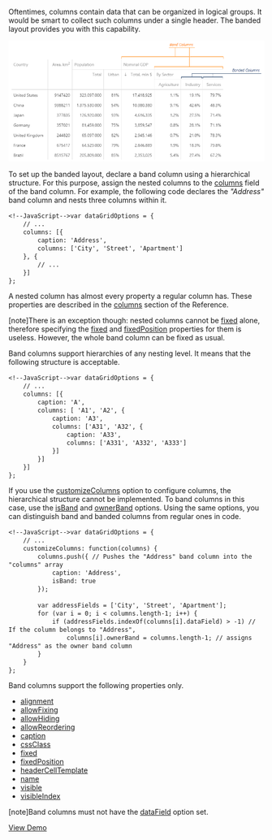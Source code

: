 Oftentimes, columns contain data that can be organized in logical groups. It would be smart to collect such columns under a single header. The banded layout provides you with this capability. 

![DevExpress DevExtreme DataGrid HTML5 BandColumns](/images/DataGrid/BandColumns.png)

To set up the banded layout, declare a band column using a hierarchical structure. For this purpose, assign the nested columns to the [columns](/api-reference/10%20UI%20Widgets/dxDataGrid/1%20Configuration/columns/columns '/Documentation/ApiReference/UI_Widgets/dxDataGrid/Configuration/columns/#columns') field of the band column. For example, the following code declares the *"Address"* band column and nests three columns within it.

    <!--JavaScript-->var dataGridOptions = {
        // ...
        columns: [{
            caption: 'Address',
            columns: ['City', 'Street', 'Apartment']
        }, {
            // ...
        }]
    };

A nested column has almost every property a regular column has. These properties are described in the [columns](/api-reference/10%20UI%20Widgets/dxDataGrid/1%20Configuration/columns '/Documentation/ApiReference/UI_Widgets/dxDataGrid/Configuration/columns/') section of the Reference.

[note]There is an exception though: nested columns cannot be [fixed](/concepts/05%20Widgets/DataGrid/001%20Visual%20Elements/010%20Grid%20Columns/060%20Fixing%20Grid%20Columns.md '/Documentation/Guide/Widgets/DataGrid/Visual_Elements/#Grid_Columns/Fixing_Grid_Columns') alone, therefore specifying the [fixed](/api-reference/10%20UI%20Widgets/dxDataGrid/1%20Configuration/columns/fixed.md '/Documentation/ApiReference/UI_Widgets/dxDataGrid/Configuration/columns/#fixed') and [fixedPosition](/api-reference/10%20UI%20Widgets/dxDataGrid/1%20Configuration/columns/fixedPosition.md '/Documentation/ApiReference/UI_Widgets/dxDataGrid/Configuration/columns/#fixedPosition') properties for them is useless. However, the whole band column can be fixed as usual.

Band columns support hierarchies of any nesting level. It means that the following structure is acceptable.

    <!--JavaScript-->var dataGridOptions = {
        // ...
        columns: [{
            caption: 'A',
            columns: [ 'A1', 'A2', {
                caption: 'A3',
                columns: ['A31', 'A32', {
                    caption: 'A33',
                    columns: ['A331', 'A332', 'A333']
                }]
            }]
        }]
    };
	
If you use the [customizeColumns](/api-reference/10%20UI%20Widgets/dxDataGrid/1%20Configuration/customizeColumns.md '/Documentation/ApiReference/UI_Widgets/dxDataGrid/Configuration/#customizeColumns') option to configure columns, the hierarchical structure cannot be implemented. To band columns in this case, use the [isBand](/api-reference/10%20UI%20Widgets/dxDataGrid/1%20Configuration/columns/isBand.md '/Documentation/ApiReference/UI_Widgets/dxDataGrid/Configuration/columns/#isBand') and [ownerBand](/api-reference/10%20UI%20Widgets/dxDataGrid/1%20Configuration/columns/ownerBand.md '/Documentation/ApiReference/UI_Widgets/dxDataGrid/Configuration/columns/#ownerBand') options. Using the same options, you can distinguish band and banded columns from regular ones in code.

    <!--JavaScript-->var dataGridOptions = {
        // ...
        customizeColumns: function(columns) {
            columns.push({ // Pushes the "Address" band column into the "columns" array
                caption: 'Address',
                isBand: true
            });
            
            var addressFields = ['City', 'Street', 'Apartment'];
            for (var i = 0; i < columns.length-1; i++) {
                if (addressFields.indexOf(columns[i].dataField) > -1) // If the column belongs to "Address",
                    columns[i].ownerBand = columns.length-1; // assigns "Address" as the owner band column
            }
        }
    };
	
Band columns support the following properties only.

- [alignment](/api-reference/10%20UI%20Widgets/dxDataGrid/1%20Configuration/columns/alignment.md '/Documentation/ApiReference/UI_Widgets/dxDataGrid/Configuration/columns/#alignment')
- [allowFixing](/api-reference/10%20UI%20Widgets/dxDataGrid/1%20Configuration/columns/allowFixing.md '/Documentation/ApiReference/UI_Widgets/dxDataGrid/Configuration/columns/#allowFixing')
- [allowHiding](/api-reference/10%20UI%20Widgets/dxDataGrid/1%20Configuration/columns/allowHiding.md '/Documentation/ApiReference/UI_Widgets/dxDataGrid/Configuration/columns/#allowHiding')
- [allowReordering](/api-reference/10%20UI%20Widgets/dxDataGrid/1%20Configuration/columns/allowReordering.md '/Documentation/ApiReference/UI_Widgets/dxDataGrid/Configuration/columns/#allowReordering')
- [caption](/api-reference/10%20UI%20Widgets/dxDataGrid/1%20Configuration/columns/caption.md '/Documentation/ApiReference/UI_Widgets/dxDataGrid/Configuration/columns/#caption')
- [cssClass](/api-reference/10%20UI%20Widgets/dxDataGrid/1%20Configuration/columns/cssClass.md '/Documentation/ApiReference/UI_Widgets/dxDataGrid/Configuration/columns/#cssClass')
- [fixed](/api-reference/10%20UI%20Widgets/dxDataGrid/1%20Configuration/columns/fixed.md '/Documentation/ApiReference/UI_Widgets/dxDataGrid/Configuration/columns/#fixed')
- [fixedPosition](/api-reference/10%20UI%20Widgets/dxDataGrid/1%20Configuration/columns/fixedPosition.md '/Documentation/ApiReference/UI_Widgets/dxDataGrid/Configuration/columns/#fixedPosition')
- [headerCellTemplate](/api-reference/10%20UI%20Widgets/dxDataGrid/1%20Configuration/columns/headerCellTemplate.md '/Documentation/ApiReference/UI_Widgets/dxDataGrid/Configuration/columns/#headerCellTemplate')
- [name](/api-reference/10%20UI%20Widgets/dxDataGrid/1%20Configuration/columns/name.md '/Documentation/ApiReference/UI_Widgets/dxDataGrid/Configuration/columns/#name')
- [visible](/api-reference/10%20UI%20Widgets/dxDataGrid/1%20Configuration/columns/visible.md '/Documentation/ApiReference/UI_Widgets/dxDataGrid/Configuration/columns/#visible')
- [visibleIndex](/api-reference/10%20UI%20Widgets/dxDataGrid/1%20Configuration/columns/visibleIndex.md '/Documentation/ApiReference/UI_Widgets/dxDataGrid/Configuration/columns/#visibleIndex')

[note]Band columns must not have the [dataField](/api-reference/10%20UI%20Widgets/dxDataGrid/1%20Configuration/columns/dataField.md '/Documentation/ApiReference/UI_Widgets/dxDataGrid/Configuration/columns/#dataField') option set.

<a href="http://js.devexpress.com/Demos/WidgetsGallery/#demo/data_grid-columns-multi-row_headers_(bands)" class="button orange small fix-width-155" style="margin-right: 20px;" target="_blank">View Demo</a>